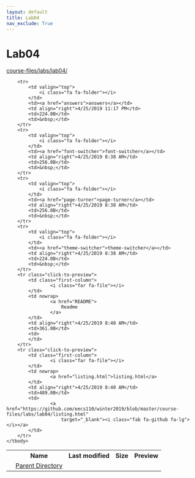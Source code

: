 ```yaml
---
layout: default
title: Lab04
nav_exclude: True
---
```


# Lab04

[course-files/labs/lab04/](.)

<table class="tbl-files">
    <tbody>
        <tr>
            <th valign="top"></th>
            <th>Name</th>
            <th>Last modified</th>
            <th>Size</th>
            <th>Preview</th>
        </tr>
        <tr>
            <td valign="top">
                <i class="fa fa-folder-open"></i>
            </td>
            <td><a href="../">Parent Directory</a></td>
            <td>&nbsp;</td>
            <td>&nbsp;</td>
            <td>&nbsp;</td>
        </tr>

        <tr>
            <td valign="top">
                <i class="fa fa-folder"></i>
            </td>
            <td><a href="answers">answers</a></td>
            <td align="right">4/25/2019 11:17 PM</td>
            <td>224.0B</td>
            <td>&nbsp;</td>
        </tr>
        <tr>
            <td valign="top">
                <i class="fa fa-folder"></i>
            </td>
            <td><a href="font-switcher">font-switcher</a></td>
            <td align="right">4/25/2019 8:38 AM</td>
            <td>256.0B</td>
            <td>&nbsp;</td>
        </tr>
        <tr>
            <td valign="top">
                <i class="fa fa-folder"></i>
            </td>
            <td><a href="page-turner">page-turner</a></td>
            <td align="right">4/25/2019 8:38 AM</td>
            <td>256.0B</td>
            <td>&nbsp;</td>
        </tr>
        <tr>
            <td valign="top">
                <i class="fa fa-folder"></i>
            </td>
            <td><a href="theme-switcher">theme-switcher</a></td>
            <td align="right">4/25/2019 8:38 AM</td>
            <td>224.0B</td>
            <td>&nbsp;</td>
        </tr>
        <tr class="click-to-preview">
            <td class="first-column">
                    <i class="far fa-file"></i>
            </td>
            <td nowrap>
                    <a href="README">
                        Readme
                    </a>
            </td>
            <td align="right">4/25/2019 8:40 AM</td>
            <td>361.0B</td>
            <td>
            </td>
        </tr>
        <tr class="click-to-preview">
            <td class="first-column">
                    <i class="far fa-file"></i>
            </td>
            <td nowrap>
                    <a href="listing.html">listing.html</a>
            </td>
            <td align="right">4/25/2019 8:40 AM</td>
            <td>489.0B</td>
            <td>
                    <a href="https://github.com/eecs110/winter2019/blob/master/course-files/labs/lab04/listing.html"
                        target="_blank"><i class="fab fa-github fa-lg"></i></a>
            </td>
        </tr>
    </tbody>
</table>


